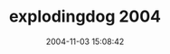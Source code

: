 ---
date: 2004-11-03 15:08:42
link:
  source: delicious
  source_url: https://del.icio.us/roytang
  text: explodingdog 2004
  url: http://explodingdog.com/
slug: explodingdog-2004
source: delicious
tags:
- blogs
- weird
title: explodingdog 2004
---